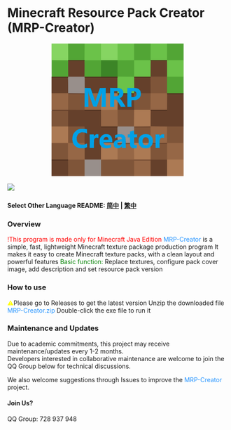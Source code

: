 # Minecraft Resource Pack Creator (MRP-Creator)

<div align="center">
  <img src="https://raw.githubusercontent.com/xhjt2/MRP-Creator/859f064c84cfe9d82070439385adc28d18e39c1b/img/MRP-Creator-logo.svg" width="60%" alt="MRP-Creator" />
</div>

![](https://img.shields.io/badge/Minecraft-1.20.4-brightgreen.svg?colorB=469C00)

#### Select Other Language README: [简中](Readme/README-CN.md) | [繁中](Readme/README-Hant.md)

### Overview
<font color=red>!This program is made only for Minecraft Java Edition</font>
<font color=#2895FF>MRP-Creator</font> is a simple, fast, lightweight Minecraft texture package production program
It makes it easy to create Minecraft texture packs, with a clean layout and powerful features
<font color=green>Basic function:</font> Replace textures, configure pack cover image, add description and set resource pack version

### How to use
<font color=yellow>⚠</font>Please go to Releases to get the latest version
Unzip the downloaded file <font color=#2895FF>MRP-Creator.zip</font>
Double-click the exe file to run it

### Maintenance and Updates

Due to academic commitments, this project may receive maintenance/updates every 1-2 months.  
Developers interested in collaborative maintenance are welcome to join the QQ Group below for technical discussions.

We also welcome suggestions through Issues to improve the <font color=#2895FF>MRP-Creator</font> project.

#### Join Us?
QQ Group: 728 937 948